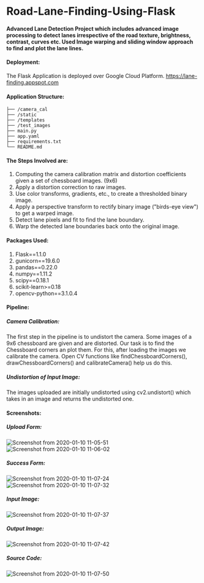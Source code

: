 # Road-Lane-Finding-Using-Flask


#### Advanced Lane Detection Project which includes advanced image processing to detect lanes irrespective of the road texture, brightness, contrast, curves etc. Used Image warping and sliding window approach to find and plot the lane lines.

#### Deployment:

The Flask Application is deployed over Google Cloud Platform. https://lane-finding.appspot.com

#### Application Structure:


    ├── /camera_cal  
    ├── /static                    
    ├── /templates                 
    ├── /test_images                    
    ├── main.py                   
    ├── app.yaml
    ├── requirements.txt
    └── README.md
    

#### The Steps Involved are:

1. Computing the camera calibration matrix and distortion coefficients given a set of chessboard images. (9x6)
2. Apply a distortion correction to raw images.
3. Use color transforms, gradients, etc., to create a thresholded binary image.
4. Apply a perspective transform to rectify binary image ("birds-eye view") to get a warped image.
5. Detect lane pixels and fit to find the lane boundary.
6. Warp the detected lane boundaries back onto the original image.

#### Packages Used:

1. Flask==1.1.0
2. gunicorn==19.6.0
3. pandas==0.22.0
4. numpy==1.11.2
5. scipy==0.18.1
6. scikit-learn>=0.18
7. opencv-python==3.1.0.4


#### Pipeline:

##### Camera Calibration:

The first step in the pipeline is to undistort the camera. Some images of a 9x6 chessboard are given and are distorted. Our task is to find the Chessboard corners an plot them. For this, after loading the images we calibrate the camera. Open CV functions like findChessboardCorners(), drawChessboardCorners() and calibrateCamera() help us do this.

##### Undistortion of Input Image:

The images uploaded are initially undistorted using cv2.undistort() which takes in an image and returns the undistorted one.

#### Screenshots:


##### Upload Form:

![Screenshot from 2020-01-10 11-05-51](https://user-images.githubusercontent.com/34116562/72128639-928dc980-3399-11ea-9e6a-429f6dff8042.png)
![Screenshot from 2020-01-10 11-06-02](https://user-images.githubusercontent.com/34116562/72128642-93bef680-3399-11ea-9158-928453101e2a.png)

##### Success Form:

![Screenshot from 2020-01-10 11-07-24](https://user-images.githubusercontent.com/34116562/72128644-9588ba00-3399-11ea-9d55-802e535dbde1.png)
![Screenshot from 2020-01-10 11-07-32](https://user-images.githubusercontent.com/34116562/72128646-97527d80-3399-11ea-9eae-404c9b3acc5f.png)

##### Input Image:

![Screenshot from 2020-01-10 11-07-37](https://user-images.githubusercontent.com/34116562/72128648-991c4100-3399-11ea-82c4-3367aceb3b4c.png)

##### Output Image:

![Screenshot from 2020-01-10 11-07-42](https://user-images.githubusercontent.com/34116562/72128649-99b4d780-3399-11ea-974c-17640eb19489.png)

##### Source Code:

![Screenshot from 2020-01-10 11-07-50](https://user-images.githubusercontent.com/34116562/72128652-9c173180-3399-11ea-9759-503b79727b25.png)
